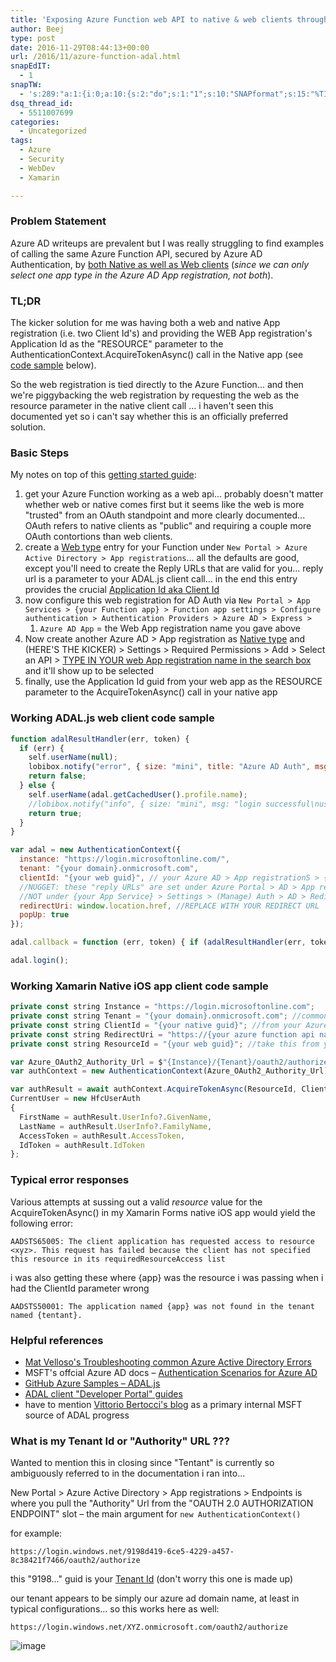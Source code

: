 ```yaml
---
title: 'Exposing Azure Function web API to native & web clients through Azure AD authentication'
author: Beej
type: post
date: 2016-11-29T08:44:13+00:00
url: /2016/11/azure-function-adal.html
snapEdIT:
  - 1
snapTW:
  - 's:289:"a:1:{i:0;a:10:{s:2:"do";s:1:"1";s:10:"SNAPformat";s:15:"%TITLE% - %URL%";s:8:"attchImg";s:1:"1";s:9:"isAutoImg";s:1:"A";s:8:"imgToUse";s:0:"";s:4:"doTW";s:1:"1";s:11:"isPrePosted";s:1:"1";s:8:"isPosted";s:1:"1";s:4:"pgID";s:18:"804437431785168897";s:5:"pDate";s:19:"2016-12-01 21:30:07";}}";'
dsq_thread_id:
  - 5511007699
categories:
  - Uncategorized
tags:
  - Azure
  - Security
  - WebDev
  - Xamarin

---
```

### Problem Statement

Azure AD writeups are prevalent but I was really struggling to find examples of calling the same Azure Function API, secured by Azure AD Authentication, by <u>both Native as well as Web clients</u> (_since we can only select one app type in the Azure AD App registration, not both_).

### TL;DR

The kicker solution for me was having both a web and native App registration (i.e. two Client Id's) and providing the WEB App registration's Application Id as the "RESOURCE" parameter to the AuthenticationContext.AcquireTokenAsync() call in the Native app (see [code sample][1] below).

So the web registration is tied directly to the Azure Function... and then we're piggybacking the web registration by requesting the web as the resource parameter in the native client call ... i haven't seen this documented yet so i can't say whether this is an officially preferred solution.

### Basic Steps

My notes on top of this [getting started guide][2]:

  1. get your Azure Function working as a web api... probably doesn't matter whether web or native comes first but it seems like the web is more "trusted" from an OAuth standpoint and more clearly documented... OAuth refers to native clients as "public" and requiring a couple more OAuth contortions than web clients.
  2. create a <u>Web type</u> entry for your Function under `New Portal > Azure Active Directory > App registrations`... all the defaults are good, except you'll need to create the Reply URLs that are valid for you... reply url is a parameter to your ADAL.js client call... in the end this entry provides the crucial <u>Application Id aka Client Id</u>
  3. now configure this web registration for AD Auth via `New Portal > App Services > {your Function app} > Function app settings > Configure authentication > Authentication Providers > Azure AD > Express >`
      1. `Azure AD App` = the Web App registration name you gave above
  4. Now create another Azure AD > App registration as <u>Native type</u> and <span class="HL">(HERE'S THE KICKER) > Settings > Required Permissions > Add > Select an API > <u>TYPE IN YOUR web App registration name in the search box</u> and it'll show up to be selected</span>
  5. finally, use the Application Id guid from your web app as the RESOURCE parameter to the AcquireTokenAsync() call in your native app 

### Working ADAL.js web client code sample

```js
function adalResultHandler(err, token) {
  if (err) {
    self.userName(null);
    lobibox.notify("error", { size: "mini", title: "Azure AD Auth", msg: err });
    return false;
  } else {
    self.userName(adal.getCachedUser().profile.name);
    //lobibox.notify("info", { size: "mini", msg: "login successful\nuser: " + user.profile.name + "\ntoken: " + token });
    return true;
  }
}

var adal = new AuthenticationContext({
  instance: "https://login.microsoftonline.com/",
  tenant: "{your domain}.onmicrosoft.com",
  clientId: "{your web guid}", // your Azure AD > App registrationS > {your web api} > APPLICATION ID
  //NUGGET: these "reply URLs" are set under Azure Portal > AD > App registrations > {your App Service} > Settings > Reply URLs
  //NOT under {your App Service} > Settings > (Manage) Auth > AD > Redirect URLs !!!
  redirectUri: window.location.href, //REPLACE WITH YOUR REDIRECT URL
  popUp: true
});

adal.callback = function (err, token) { if (adalResultHandler(err, token)) doSomething(); }

adal.login();
```    

<a name="nativeCodeSample"><i class="fa fa-anchor"></i></a>

### Working Xamarin Native iOS app client code sample
```js
private const string Instance = "https://login.microsoftonline.com";
private const string Tenant = "{your domain}.onmicrosoft.com"; //common //COMMON OR YOUR TENANT ID // "hfcazure.com", //"4be68759-0968-4760-b716-f82711a28fcb", //http://stackoverflow.com/questions/26384034/how-to-get-the-azure-account-tenant-id
private const string ClientId = "{your native guid}"; //from your Azure AD > App registrations > {your ***NATIVE*** api} > APPLICATION ID
private const string RedirectUri = "https://{your azure function api name}.azurewebsites.net";
private const string ResourceId = "{your web guid}"; //take this from your Azure AD > App registrations > {your ***WEB*** api} > APPLICATION ID // **isn't that interesting, we're requesting another API as the "resource" of this api**

var Azure_OAuth2_Authority_Url = $"{Instance}/{Tenant}/oauth2/authorize");
var authContext = new AuthenticationContext(Azure_OAuth2_Authority_Url);

var authResult = await authContext.AcquireTokenAsync(ResourceId, ClientId, new Uri(RedirectUri), await _platformParameters.GetAsync()); //_platformParameters is something i whipped up special
CurrentUser = new HfcUserAuth
{
  FirstName = authResult.UserInfo?.GivenName,
  LastName = authResult.UserInfo?.FamilyName,
  AccessToken = authResult.AccessToken,
  IdToken = authResult.IdToken
};
```    

### Typical error responses

Various attempts at sussing out a valid _resource_ value for the AcquireTokenAsync() in my Xamarin Forms native iOS app would yield the following error:
          
`AADSTS65005: The client application has requested access to resource <xyz>. This request has failed because the client has not specified this resource in its requiredResourceAccess list`

i was also getting these where {app} was the resource i was passing when i had the ClientId parameter wrong
          
`AADSTS50001: The application named {app} was not found in the tenant named {tentant}.`

### Helpful references

  * [Mat Velloso's Troubleshooting common Azure Active Directory Errors][3]
  * MSFT's offcial Azure AD docs &#8211; [Authentication Scenarios for Azure AD][4]
  * [GitHub Azure Samples &#8211; ADAL.js][5]
  * [ADAL client "Developer Portal" guides][2]
  * have to mention [Vittorio Bertocci's blog][6] as a primary internal MSFT source of ADAL progress

### What is my Tenant Id or "Authority" URL ???

Wanted to mention this in closing since "Tentant" is currently so ambiguously referred to in the documentation i ran into...
  
New Portal > Azure Active Directory > App registrations > Endpoints is where you pull the "Authority" Url from the "OAUTH 2.0 AUTHORIZATION ENDPOINT" slot &#8211; the main argument for `new AuthenticationContext()`

for example:
          
`https://login.windows.net/9198d419-6ce5-4229-a457-8c38421f7466/oauth2/authorize`
  
this "9198..." guid is your <u>Tenant Id</u> (don't worry this one is made up)

our tenant appears to be simply our azure ad domain name, at least in typical configurations... so this works here as well:
          
`https://login.windows.net/XYZ.onmicrosoft.com/oauth2/authorize`

![image][7]

 [1]: #nativeCodeSample
 [2]: https://identity.microsoft.com/Docs/Web
 [3]: http://www.matvelloso.com/2015/01/30/troubleshooting-common-azure-active-directory-errors/
 [4]: https://docs.microsoft.com/en-us/azure/active-directory/active-directory-authentication-scenarios#web-application-to-web-api
 [5]: https://github.com/Azure-Samples/active-directory-javascript-singlepageapp-dotnet-webapi
 [6]: http://www.cloudidentity.com/blog/2015/02/19/introducing-adal-js-v1/
 [7]: https://cloud.githubusercontent.com/assets/6301228/20546192/912bad5c-b0c8-11e6-8243-1f8cdc8a0ef5.png